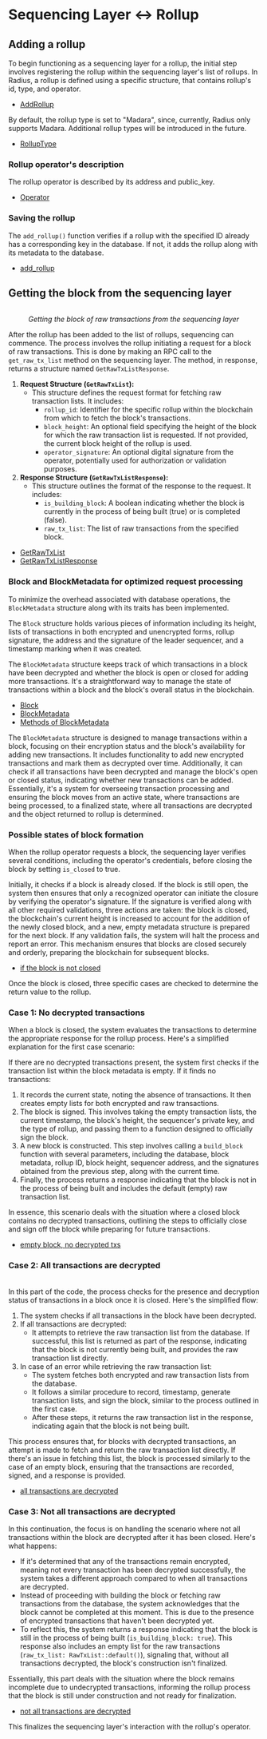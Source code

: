 # Sequencing Layer ↔ Rollup

## Adding a rollup <a href="#adding-a-rollup" id="adding-a-rollup"></a>

To begin functioning as a sequencing layer for a rollup, the initial step involves registering the rollup within the sequencing layer's list of rollups. In Radius, a rollup is defined using a specific structure, that contains rollup's id, type, and operator.

* [AddRollup](code-references.md#addrollup)

By default, the rollup type is set to "Madara", since, currently, Radius only supports Madara. Additional rollup types will be introduced in the future.

* [RollupType](code-references.md#rolluptype)

### Rollup operator's description

The rollup operator is described by its address and public\_key.

* [Operator](code-references.md#operator)

### Saving the rollup

The `add_rollup()` function verifies if a rollup with the specified ID already has a corresponding key in the database. If not, it adds the rollup along with its metadata to the database.

* [add\_rollup](code-references.md#add_rollup)

## Getting the block from the sequencing layer

<figure><img src="../../.gitbook/assets/image (11) (1) (1) (1).png" alt=""><figcaption><p><em>Getting the block of raw transactions from the sequencing layer</em></p></figcaption></figure>

After the rollup has been added to the list of rollups, sequencing can commence. The process involves the rollup initiating a request for a block of raw transactions. This is done by making an RPC call to the `get_raw_tx_list` method on the sequencing layer. The method, in response, returns a structure named `GetRawTxListResponse`.&#x20;

1. **Request Structure (`GetRawTxList`):**
   * This structure defines the request format for fetching raw transaction lists. It includes:
     * `rollup_id`: Identifier for the specific rollup within the blockchain from which to fetch the block's transactions.
     * `block_height`: An optional field specifying the height of the block for which the raw transaction list is requested. If not provided, the current block height of the rollup is used.
     * `operator_signature`: An optional digital signature from the operator, potentially used for authorization or validation purposes.
2. **Response Structure (`GetRawTxListResponse`):**
   * This structure outlines the format of the response to the request. It includes:
     * `is_building_block`: A boolean indicating whether the block is currently in the process of being built (true) or is completed (false).
     * `raw_tx_list`: The list of raw transactions from the specified block.

* [GetRawTxList](code-references.md#getrawtxlist)
* [GetRawTxListResponse](code-references.md#getrawtxlistresponse)

### Block and BlockMetadata for optimized request processing

To minimize the overhead associated with database operations, the `BlockMetadata` structure along with its traits has been implemented.

The `Block` structure holds various pieces of information including its height, lists of transactions in both encrypted and unencrypted forms, rollup signature, the address and the signature of the leader sequencer, and a timestamp marking when it was created.

The `BlockMetadata` structure keeps track of which transactions in a block have been decrypted and whether the block is open or closed for adding more transactions. It's a straightforward way to manage the state of transactions within a block and the block's overall status in the blockchain.

* [Block](code-references.md#block)
* [BlockMetadata](code-references.md#blockmetadata)
* [Methods of BlockMetadata](code-references.md#impl-blockmetadata)

The `BlockMetadata` structure is designed to manage transactions within a block, focusing on their encryption status and the block's availability for adding new transactions. It includes functionality to add new encrypted transactions and mark them as decrypted over time. Additionally, it can check if all transactions have been decrypted and manage the block's open or closed status, indicating whether new transactions can be added. Essentially, it's a system for overseeing transaction processing and ensuring the block moves from an active state, where transactions are being processed, to a finalized state, where all transactions are decrypted and the object returned to rollup is determined.

### Possible states of block formation

When the rollup operator requests a block, the sequencing layer verifies several conditions, including the operator's credentials, before closing the block by setting `is_closed` to true.

Initially, it checks if a block is already closed. If the block is still open, the system then ensures that only a recognized operator can initiate the closure by verifying the operator's signature. If the signature is verified along with all other required validations, three actions are taken: the block is closed, the blockchain's current height is increased to account for the addition of the newly closed block, and a new, empty metadata structure is prepared for the next block. If any validation fails, the system will halt the process and report an error. This mechanism ensures that blocks are closed securely and orderly, preparing the blockchain for subsequent blocks.

* [if the block is not closed](code-references.md#block-is-not-closed)

Once the block is closed, three specific cases are checked to determine the return value to the rollup.

### Case 1: No decrypted transactions

When a block is closed, the system evaluates the transactions to determine the appropriate response for the rollup process. Here's a simplified explanation for the first case scenario:

If there are no decrypted transactions present, the system first checks if the transaction list within the block metadata is empty. If it finds no transactions:

1. It records the current state, noting the absence of transactions. It then creates empty lists for both encrypted and raw transactions.
2. The block is signed. This involves taking the empty transaction lists, the current timestamp, the block's height, the sequencer's private key, and the type of rollup, and passing them to a function designed to officially sign the block.
3. A new block is constructed. This step involves calling a `build_block` function with several parameters, including the database, block metadata, rollup ID, block height, sequencer address, and the signatures obtained from the previous step, along with the current time.
4. Finally, the process returns a response indicating that the block is not in the process of being built and includes the default (empty) raw transaction list.

In essence, this scenario deals with the situation where a closed block contains no decrypted transactions, outlining the steps to officially close and sign off the block while preparing for future transactions.

* [empty block, no decrypted txs](code-references.md#block-is-empty-no-decrypted-transactions)

### Case 2: All transactions are decrypted

\
In this part of the code, the process checks for the presence and decryption status of transactions in a block once it is closed. Here's the simplified flow:

1. The system checks if all transactions in the block have been decrypted.
2. If all transactions are decrypted:
   * It attempts to retrieve the raw transaction list from the database. If successful, this list is returned as part of the response, indicating that the block is not currently being built, and provides the raw transaction list directly.
3. In case of an error while retrieving the raw transaction list:
   * The system fetches both encrypted and raw transaction lists from the database.
   * It follows a similar procedure to record, timestamp, generate transaction lists, and sign the block, similar to the process outlined in the first case.
   * After these steps, it returns the raw transaction list in the response, indicating again that the block is not being built.

This process ensures that, for blocks with decrypted transactions, an attempt is made to fetch and return the raw transaction list directly. If there's an issue in fetching this list, the block is processed similarly to the case of an empty block, ensuring that the transactions are recorded, signed, and a response is provided.

* [all transactions are decrypted](code-references.md#block-is-not-empty-all-transactions-are-decrypted)

### Case 3: Not all transactions are decrypted

In this continuation, the focus is on handling the scenario where not all transactions within the block are decrypted after it has been closed. Here's what happens:

* If it's determined that any of the transactions remain encrypted, meaning not every transaction has been decrypted successfully, the system takes a different approach compared to when all transactions are decrypted.
* Instead of proceeding with building the block or fetching raw transactions from the database, the system acknowledges that the block cannot be completed at this moment. This is due to the presence of encrypted transactions that haven't been decrypted yet.
* To reflect this, the system returns a response indicating that the block is still in the process of being built (`is_building_block: true`). This response also includes an empty list for the raw transactions (`raw_tx_list: RawTxList::default()`), signaling that, without all transactions decrypted, the block's construction isn't finalized.

Essentially, this part deals with the situation where the block remains incomplete due to undecrypted transactions, informing the rollup process that the block is still under construction and not ready for finalization.

* [not all transactions are decrypted](code-references.md#block-is-not-empty-not-all-transactions-are-decrypted)

This finalizes the sequencing layer's interaction with the rollup's operator.&#x20;
